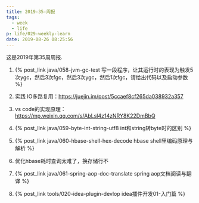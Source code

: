 ```yaml
---
title: 2019-35-周报
tags:
  - week
  - life
p: life/029-weekly-learn
date: 2019-08-26 08:25:56
---
```


这是2019年第35周周报.

1. {% post_link java/058-jvm-gc-test 写一段程序，让其运行时的表现为触发5次ygc，然后3次fgc，然后3次ygc，然后1次fgc，请给出代码以及启动参数 %}

2. 实践 IO多路复用：https://juejin.im/post/5ccaef8cf265da038932a357

3. vs code的实现原理：https://mp.weixin.qq.com/s/AbLsl4z14zNRY8K22DmBbQ

4. {% post_link java/059-byte-int-string-utf8 int和string转byte时的区别 %}

5. {% post_link java/060-hbase-shell-hex-decode hbase shell里编码原理与解析 %}

6. 优化hbase耗时查询太难了，换存储行不

7. {% post_link java/061-spring-aop-doc-translate spring aop文档阅读与翻译 %}

8. {% post_link tools/020-idea-plugin-devlop idea插件开发01-入门篇 %}



